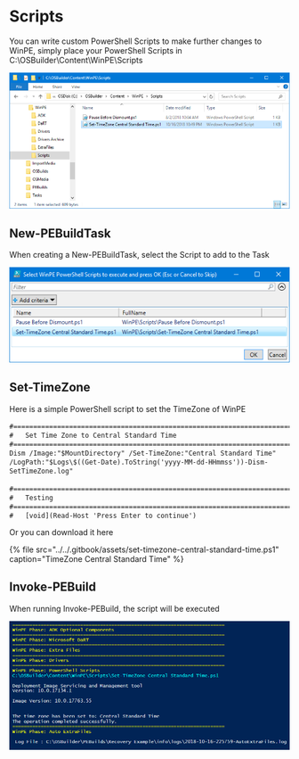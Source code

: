 # Scripts

You can write custom PowerShell Scripts to make further changes to WinPE, simply place your PowerShell Scripts in C:\OSBuilder\Content\WinPE\Scripts

![](../../.gitbook/assets/2018-10-16_22-54-25.png)

## New-PEBuildTask

When creating a New-PEBuildTask, select the Script to add to the Task

![](../../.gitbook/assets/2018-10-16_22-56-39.png)

## Set-TimeZone

Here is a simple PowerShell script to set the TimeZone of WinPE

```text
#======================================================================================
#	Set Time Zone to Central Standard Time
#======================================================================================
Dism /Image:"$MountDirectory" /Set-TimeZone:"Central Standard Time" /LogPath:"$Logs\$((Get-Date).ToString('yyyy-MM-dd-HHmmss'))-Dism-SetTimeZone.log"

#======================================================================================
#	Testing
#======================================================================================
#	[void](Read-Host 'Press Enter to continue')
```

Or you can download it here

{% file src="../../.gitbook/assets/set-timezone-central-standard-time.ps1" caption="TimeZone Central Standard Time" %}

## Invoke-PEBuild

When running Invoke-PEBuild, the script will be executed

![](../../.gitbook/assets/2018-10-16_23-00-15.png)



